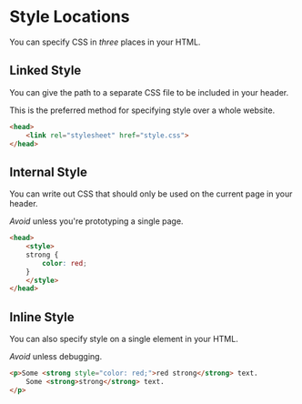 # Style Locations
You can specify CSS in _three_ places in your HTML.

## Linked Style
You can give the path to a separate CSS file to be included in your header.

This is the preferred method for specifying style over a whole website.

```html
<head>
    <link rel="stylesheet" href="style.css">
</head>
```

## Internal Style
You can write out CSS that should only be used on the current page in your header.

_Avoid_ unless you're prototyping a single page.

```html
<head>
    <style>
    strong {
        color: red;
    }
    </style>
</head>
```

## Inline Style
You can also specify style on a single element in your HTML.

_Avoid_ unless debugging.

```html
<p>Some <strong style="color: red;">red strong</strong> text.
    Some <strong>strong</strong> text.
</p>
```
